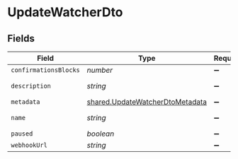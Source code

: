 # UpdateWatcherDto


## Fields

| Field                                                                              | Type                                                                               | Required                                                                           | Description                                                                        | Example                                                                            |
| ---------------------------------------------------------------------------------- | ---------------------------------------------------------------------------------- | ---------------------------------------------------------------------------------- | ---------------------------------------------------------------------------------- | ---------------------------------------------------------------------------------- |
| `confirmationsBlocks`                                                              | *number*                                                                           | :heavy_minus_sign:                                                                 | N/A                                                                                | 0                                                                                  |
| `description`                                                                      | *string*                                                                           | :heavy_minus_sign:                                                                 | N/A                                                                                | watcher tests                                                                      |
| `metadata`                                                                         | [shared.UpdateWatcherDtoMetadata](../../models/shared/updatewatcherdtometadata.md) | :heavy_minus_sign:                                                                 | N/A                                                                                |                                                                                    |
| `name`                                                                             | *string*                                                                           | :heavy_minus_sign:                                                                 | N/A                                                                                | watcher tests                                                                      |
| `paused`                                                                           | *boolean*                                                                          | :heavy_minus_sign:                                                                 | N/A                                                                                | true                                                                               |
| `webhookUrl`                                                                       | *string*                                                                           | :heavy_minus_sign:                                                                 | N/A                                                                                |                                                                                    |